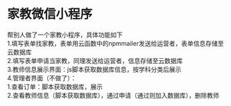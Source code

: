 # 家教微信小程序
帮别人做了一个家教小程序，具体功能如下  
1.填写表单找家教，表单用云函数中的npmmailer发送给运营者，表单信息存储至云数据库  
2.填写表单申请当家教，同理发送给运营者，信息存储至云数据库  
3.教师信息展示界面：js脚本获取数据库信息，按学科分类后展示  
4.管理者界面（不做了）：  
1.查看订单：脚本获取数据库，展示  
2.查看教师信息（脚本获取数据库），通过申请（通过则加入数据库），删除教师


